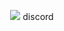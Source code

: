 <p align="center">
    <img src="https://komarev.com/ghpvc/?username=noeltheskid&color=red"
    <img src="https://discord.c99.nl/widget/theme-4/518062226079350786.png"/>
    <a style="padding: center;">discord</a>
</p>
